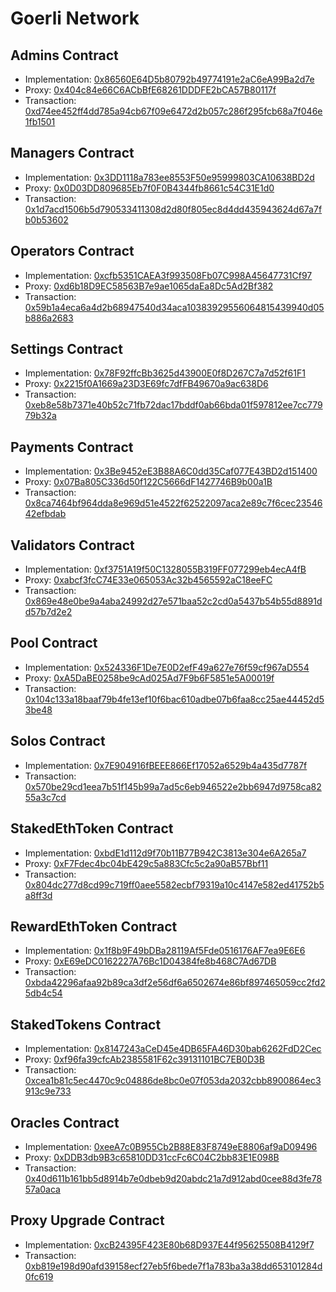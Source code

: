 # Goerli Network

## Admins Contract

- Implementation: [0x86560E64D5b80792b49774191e2aC6eA99Ba2d7e](https://goerli.etherscan.io/address/0x137D3fC02159228aC6422EC02bCc5a5f3D6da206)
- Proxy: [0x404c84e66C6ACbBfE68261DDDFE2bCA57B80117f](https://goerli.etherscan.io/address/0x404c84e66C6ACbBfE68261DDDFE2bCA57B80117f)
- Transaction: [0xd74ee452ff4dd785a94cb67f09e6472d2b057c286f295fcb68a7f046e1fb1501](https://goerli.etherscan.io/tx/0xd74ee452ff4dd785a94cb67f09e6472d2b057c286f295fcb68a7f046e1fb1501)

## Managers Contract

- Implementation: [0x3DD1118a783ee8553F50e95999803CA10638BD2d](https://goerli.etherscan.io/address/0x3DD1118a783ee8553F50e95999803CA10638BD2d)
- Proxy: [0x0D03DD809685Eb7f0F0B4344fb8661c54C31E1d0](https://goerli.etherscan.io/address/0x0D03DD809685Eb7f0F0B4344fb8661c54C31E1d0)
- Transaction: [0x1d7acd1506b5d790533411308d2d80f805ec8d4dd435943624d67a7fb0b53602](https://goerli.etherscan.io/tx/0x1d7acd1506b5d790533411308d2d80f805ec8d4dd435943624d67a7fb0b53602)

## Operators Contract

- Implementation: [0xcfb5351CAEA3f993508Fb07C998A45647731Cf97](https://goerli.etherscan.io/address/0xcfb5351CAEA3f993508Fb07C998A45647731Cf97)
- Proxy: [0xd6b18D9EC58563B7e9ae1065daEa8Dc5Ad2Bf382](https://goerli.etherscan.io/address/0xd6b18D9EC58563B7e9ae1065daEa8Dc5Ad2Bf382)
- Transaction: [0x59b1a4eca6a4d2b68947540d34aca10383929556064815439940d05b886a2683](https://goerli.etherscan.io/tx/0x59b1a4eca6a4d2b68947540d34aca10383929556064815439940d05b886a2683)

## Settings Contract

- Implementation: [0x78F92ffcBb3625d43900E0f8D267C7a7d52f61F1](https://goerli.etherscan.io/address/0x78F92ffcBb3625d43900E0f8D267C7a7d52f61F1)
- Proxy: [0x2215f0A1669a23D3E69fc7dfFB49670a9ac638D6](https://goerli.etherscan.io/address/0x2215f0A1669a23D3E69fc7dfFB49670a9ac638D6)
- Transaction: [0xeb8e58b7371e40b52c71fb72dac17bddf0ab66bda01f597812ee7cc77979b32a](https://goerli.etherscan.io/tx/0xeb8e58b7371e40b52c71fb72dac17bddf0ab66bda01f597812ee7cc77979b32a)

## Payments Contract

- Implementation: [0x3Be9452eE3B88A6C0dd35Caf077E43BD2d151400](https://goerli.etherscan.io/address/0x3Be9452eE3B88A6C0dd35Caf077E43BD2d151400)
- Proxy: [0x07Ba805C336d50f122C5666dF1427746B9b00a1B](https://goerli.etherscan.io/address/0x07Ba805C336d50f122C5666dF1427746B9b00a1B)
- Transaction: [0x8ca7464bf964dda8e969d51e4522f62522097aca2e89c7f6cec2354642efbdab](https://goerli.etherscan.io/tx/0x8ca7464bf964dda8e969d51e4522f62522097aca2e89c7f6cec2354642efbdab)

## Validators Contract

- Implementation: [0xf3751A19f50C1328055B319FF077299eb4ecA4fB](https://goerli.etherscan.io/address/0xf3751A19f50C1328055B319FF077299eb4ecA4fB)
- Proxy: [0xabcf3fcC74E33e065053Ac32b4565592aC18eeFC](https://goerli.etherscan.io/address/0xabcf3fcC74E33e065053Ac32b4565592aC18eeFC)
- Transaction: [0x869e48e0be9a4aba24992d27e571baa52c2cd0a5437b54b55d8891dd57b7d2e2](https://goerli.etherscan.io/tx/0x869e48e0be9a4aba24992d27e571baa52c2cd0a5437b54b55d8891dd57b7d2e2)

## Pool Contract

- Implementation: [0x524336F1De7E0D2efF49a627e76f59cf967aD554](https://goerli.etherscan.io/address/0x524336F1De7E0D2efF49a627e76f59cf967aD554)
- Proxy: [0xA5DaBE0258be9cAd025Ad7F9b6F5851e5A00019f](https://goerli.etherscan.io/address/0xA5DaBE0258be9cAd025Ad7F9b6F5851e5A00019f)
- Transaction: [0x104c133a18baaf79b4fe13ef10f6bac610adbe07b6faa8cc25ae44452d53be48](https://goerli.etherscan.io/tx/0x104c133a18baaf79b4fe13ef10f6bac610adbe07b6faa8cc25ae44452d53be48)

## Solos Contract

- Implementation: [0x7E904916fBEEE866Ef17052a6529b4a435d7787f](https://goerli.etherscan.io/address/0x7E904916fBEEE866Ef17052a6529b4a435d7787f)
- Transaction: [0x570be29cd1eea7b51f145b99a7ad5c6eb946522e2bb6947d9758ca8255a3c7cd](https://goerli.etherscan.io/tx/0x570be29cd1eea7b51f145b99a7ad5c6eb946522e2bb6947d9758ca8255a3c7cd)

## StakedEthToken Contract

- Implementation: [0xbdE1d112d9f70b11B77B942C3813e304e6A265a7](https://goerli.etherscan.io/address/0xbdE1d112d9f70b11B77B942C3813e304e6A265a7)
- Proxy: [0xF7Fdec4bc04bE429c5a883Cfc5c2a90aB57Bbf11](https://goerli.etherscan.io/address/0xF7Fdec4bc04bE429c5a883Cfc5c2a90aB57Bbf11)
- Transaction: [0x804dc277d8cd99c719ff0aee5582ecbf79319a10c4147e582ed41752b5a8ff3d](https://goerli.etherscan.io/tx/0x804dc277d8cd99c719ff0aee5582ecbf79319a10c4147e582ed41752b5a8ff3d)

## RewardEthToken Contract

- Implementation: [0x1f8b9F49bDBa28119Af5Fde0516176AF7ea9E6E6](https://goerli.etherscan.io/address/0x1f8b9F49bDBa28119Af5Fde0516176AF7ea9E6E6)
- Proxy: [0xE69eDC0162227A76Bc1D04384fe8b468C7Ad67DB](https://goerli.etherscan.io/address/0xE69eDC0162227A76Bc1D04384fe8b468C7Ad67DB)
- Transaction: [0xbda42296afaa92b89ca3df2e56df6a6502674e86bf897465059cc2fd25db4c54](https://goerli.etherscan.io/tx/0xbda42296afaa92b89ca3df2e56df6a6502674e86bf897465059cc2fd25db4c54)

## StakedTokens Contract

- Implementation: [0x8147243aCeD45e4DB65FA46D30bab6262FdD2Cec](https://goerli.etherscan.io/address/0x8147243aCeD45e4DB65FA46D30bab6262FdD2Cec)
- Proxy: [0xf96fa39cfcAb2385581F62c39131101BC7EB0D3B](https://goerli.etherscan.io/address/0xf96fa39cfcAb2385581F62c39131101BC7EB0D3B)
- Transaction: [0xcea1b81c5ec4470c9c04886de8bc0e07f053da2032cbb8900864ec3913c9e733](https://goerli.etherscan.io/tx/0xcea1b81c5ec4470c9c04886de8bc0e07f053da2032cbb8900864ec3913c9e733)

## Oracles Contract

- Implementation: [0xeeA7c0B955Cb2B88E83F8749eE8806af9aD09496](https://goerli.etherscan.io/address/0xeeA7c0B955Cb2B88E83F8749eE8806af9aD09496)
- Proxy: [0xDDB3db9B3c65810DD31ccFc6C04C2bb83E1E098B](https://goerli.etherscan.io/address/0xDDB3db9B3c65810DD31ccFc6C04C2bb83E1E098B)
- Transaction: [0x40d611b161bb5d8914b7e0dbeb9d20abdc21a7d912abd0cee88d3fe7857a0aca](https://goerli.etherscan.io/tx/0x40d611b161bb5d8914b7e0dbeb9d20abdc21a7d912abd0cee88d3fe7857a0aca)

## Proxy Upgrade Contract

- Implementation: [0xcB24395F423E80b68D937E44f95625508B4129f7](https://goerli.etherscan.io/address/0xcB24395F423E80b68D937E44f95625508B4129f7)
- Transaction: [0xb819e198d90afd39158ecf27eb5f6bede7f1a783ba3a38dd653101284d0fc619](https://goerli.etherscan.io/tx/0xb819e198d90afd39158ecf27eb5f6bede7f1a783ba3a38dd653101284d0fc619)
